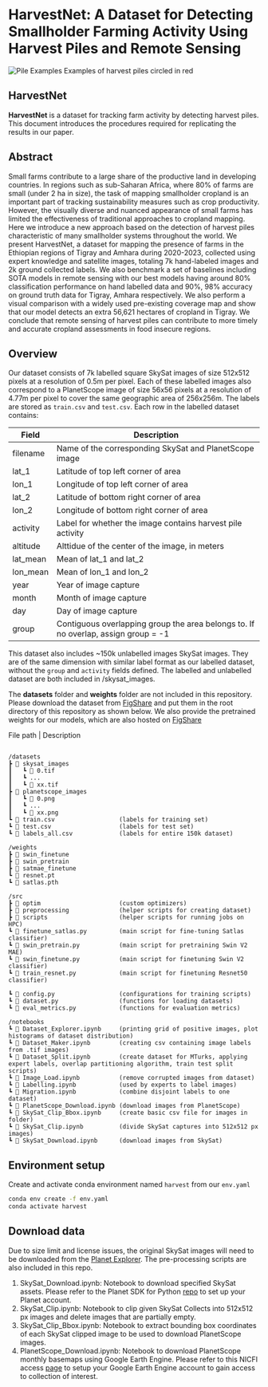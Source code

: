 # HarvestNet: A Dataset for Detecting Smallholder Farming Activity Using Harvest Piles and Remote Sensing

![Pile Examples](pile-examples.png)
Examples of harvest piles circled in red

## HarvestNet 
**HarvestNet** is a dataset for tracking farm activity by detecting harvest piles. This document introduces the procedures required for replicating the results in our paper.

## Abstract
Small farms contribute to a large share of the productive land in developing countries. In regions such as sub-Saharan Africa, where 80% of farms are small (under 2 ha in size), the task of mapping smallholder cropland is an important part of tracking sustainability measures such as crop productivity. However, the visually diverse and nuanced appearance of small farms has limited the effectiveness of traditional approaches to cropland mapping. Here we introduce a new approach based on the detection of harvest piles characteristic of many smallholder systems throughout the world. We present HarvestNet, a dataset for mapping the presence of farms in the Ethiopian regions of Tigray and Amhara during 2020-2023, collected using expert knowledge and satellite images, totaling 7k hand-labeled images and 2k ground collected labels. We also benchmark a set of baselines including SOTA models in remote sensing with our best models having around 80% classification performance on hand labelled data and 90%, 98% accuracy on ground truth data for Tigray, Amhara respectively. We also perform a visual comparison with a widely used pre-existing coverage map and show that our model detects an extra 56,621 hectares of cropland in Tigray. We conclude that remote sensing of harvest piles can contribute to more timely and accurate cropland assessments in food insecure regions.

## Overview
Our dataset consists of 7k labelled square SkySat images of size 512x512 pixels at a resolution of 0.5m per pixel. Each of these labelled images also correspond to a PlanetScope image of size 56x56 pixels at a resolution of 4.77m per pixel to cover the same geographic area of 256x256m. The labels are stored as `train.csv` and `test.csv`. Each row in the labelled dataset contains:

| Field | Description |
| ------------- | ------------- |
| filename | Name of the corresponding SkySat and PlanetScope image |
| lat_1 | Latitude of top left corner of area |
| lon_1 | Longitude of top left corner of area |
| lat_2 | Latitude of bottom right corner of area |
| lon_2 | Longitude of bottom right corner of area|
| activity | Label for whether the image contains harvest pile activity |
| altitude | Alttidue of the center of the image, in meters |
| lat_mean | Mean of lat_1 and lat_2 |
| lon_mean | Mean of lon_1 and lon_2 |
| year | Year of image capture |
| month | Month of image capture |
| day | Day of image capture |
| group | Contiguous overlapping group the area belongs to. If no overlap, assign group = -1 |


This dataset also includes ~150k unlabelled images SkySat images. They are of the same dimension with similar label format as our labelled dataset, without the `group` and `activity` fields defined. The labelled and unlabelled dataset are both included in /skysat_images.

The **datasets** folder and **weights** folder are not included in this repository. 
Please download the dataset from [FigShare](https://figshare.com/s/df347b379d0e2e01f30c) and put them in the root directory of this repository as shown below. We also provide the pretrained weights for our models, which are also hosted on [FigShare]()

File path | Description
```

/datasets
┣ 📂 skysat_images
┃   ┗ 📜 0.tif
┃   ┗ ...
┃   ┗ 📜 xx.tif
┣ 📂 planetscope_images
┃   ┗ 📜 0.png
┃   ┗ ...
┃   ┗ 📜 xx.png
┗ 📜 train.csv                  (labels for training set)
┗ 📜 test.csv                   (labels for test set)
┗ 📜 labels_all.csv             (labels for entire 150k dataset)

/weights
┣ 📂 swin_finetune
┣ 📂 swin_pretrain
┣ 📂 satmae_finetune
┗ 📜 resnet.pt
┗ 📜 satlas.pth

/src
┣ 📂 optim                      (custom optimizers)
┣ 📂 preprocessing              (helper scripts for creating dataset)
┣ 📂 scripts                    (helper scripts for running jobs on HPC)
┗ 📜 finetune_satlas.py         (main script for fine-tuning Satlas classifier)
┗ 📜 swin_pretrain.py           (main script for pretraining Swin V2 MAE)
┗ 📜 swin_finetune.py           (main script for finetuning Swin V2 classifier)
┗ 📜 train_resnet.py            (main script for finetuning Resnet50 classifier)

┗ 📜 config.py                  (configurations for training scripts)
┗ 📜 dataset.py                 (functions for loading datasets)
┗ 📜 eval_metrics.py            (functions for evaluation metrics)

/notebooks
┗ 📜 Dataset_Explorer.ipynb     (printing grid of positive images, plot histograms of dataset distribution)
┗ 📜 Dataset_Maker.ipynb        (creating csv containing image labels from .tif images)
┗ 📜 Dataset_Split.ipynb        (create dataset for MTurks, applying expert labels, overlap partitioning algorithm, train test split scripts)
┗ 📜 Image_Load.ipynb           (remove corrupted images from dataset)
┗ 📜 Labelling.ipynb            (used by experts to label images)
┗ 📜 Migration.ipynb            (combine disjoint labels to one dataset)
┗ 📜 PlanetScope_Download.ipynb (download images from PlanetScope)
┗ 📜 SkySat_Clip_Bbox.ipynb     (create basic csv file for images in folder)
┗ 📜 SkySat_Clip.ipynb          (divide SkySat captures into 512x512 px images)
┗ 📜 SkySat_Download.ipynb      (download images from SkySat)
```

## Environment setup
Create and activate conda environment named ```harvest``` from our ```env.yaml```
```sh
conda env create -f env.yaml
conda activate harvest
```

## Download data
Due to size limit and license issues, the original SkySat images will need to be downloaded from the [Planet Explorer](https://www.planet.com/explorer/). The pre-processing scripts are also included in this repo.

1. SkySat_Download.ipynb: Notebook to download specified SkySat assets. Please refer to the Planet SDK for Python [repo](https://github.com/planetlabs/planet-client-python/tree/main) to set up your Planet account.
2. SkySat_Clip.ipynb: Notebook to clip given SkySat Collects into 512x512 px images and delete images that are partially empty.
3. SkySat_Clip_Bbox.ipynb: Notebook to extract bounding box coordinates of each SkySat clipped image to be used to download PlanetScope images.
4. PlanetScope_Download.ipynb: Notebook to download PlanetScope monthly basemaps using Google Earth Engine. Please refer to this NICFI access [page](https://developers.planet.com/docs/integrations/gee/nicfi/) to setup your Google Earth Engine account to gain access to collection of interest.
